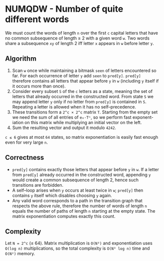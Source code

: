 # NUMQDW - Number of quite different words

We must count the words of length `n` over the first `c` capital letters that
have no common subsequence of length ≥ 2 with a given word `w`.
Two words share a subsequence `xy` of length 2 iff letter `x` appears in `w`
before letter `y`.

## Algorithm
1. Scan `w` once while maintaining a bitmask `seen` of letters encountered so
   far. For each occurrence of letter `y` add `seen` to `pred[y]`.  `pred[y]`
   therefore contains all letters that appear before `y` in `w` (including `y`
   itself if it occurs more than once).
2. Consider every subset `S` of the `c` letters as a state, meaning the set of
   letters that already occurred in the constructed word.  From state `S` we may
   append letter `y` only if no letter from `pred[y]` is contained in `S`.
   Repeating a letter is allowed when it has no self–precedence.
3. These transitions form a `2^c × 2^c` matrix `T`.  Starting from the empty
   set we need the sum of all entries of `e₀·Tⁿ`, so we perform fast exponent-
   iation on this matrix while multiplying an initial vector on the left.
4. Sum the resulting vector and output it modulo `4242`.

`c ≤ 6` gives at most `64` states, so matrix exponentiation is easily fast
enough even for very large `n`.

## Correctness
- `pred[y]` contains exactly those letters that appear before `y` in `w`.  If a
  letter from `pred[y]` already occurred in the constructed word, appending `y`
  would create a common subsequence of length 2, hence such transitions are
  forbidden.
- A self–loop arises when `y` occurs at least twice in `w`; `pred[y]` then
  contains `y` itself which disables choosing `y` again.
- Any valid word corresponds to a path in the transition graph that respects
  the above rule, therefore the number of words of length `n` equals the number
  of paths of length `n` starting at the empty state.  The matrix exponentiation
  computes exactly this count.

## Complexity
Let `N = 2^c` (≤ 64).  Matrix multiplication is `O(N³)` and exponentiation uses
`O(log n)` multiplications, so the total complexity is `O(N³ log n)` time and
`O(N²)` memory.
